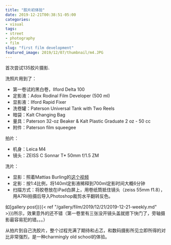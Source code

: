 ```yaml
---
title: "胶片初体验"
date: 2019-12-21T00:38:51-05:00
categories:
- visual
tags:
- street
- photography
- film
slug: "first film development"
featured_image: 2019/12/07/thumbnail/m4.JPG
---
```


首次尝试135胶片摄影.
<!--more-->
<!--toc-->

洗照片用到了：

- 第一卷试的黑白卷，Ilford Delta 100
- 定影液：Adox Rodinal Film Developer (500 ml)
- 显影液：Ilford Rapid Fixer
- 洗卷罐：Paterson Universal Tank with Two Reels
- 暗袋：Kalt Changing Bag
- 量具：Paterson 32-oz Beaker & Kalt Plastic Graduate 2 oz - 50 cc
- 附件：Paterson film squeegee

拍片：

- 机身：Leica M4
- 镜头：ZEISS C Sonnar T* 50mm f/1.5 ZM

洗片：

- 显影：照着Mattias Burling的[这个视频](https://youtu.be/kp8cACHz_Og)
- 定影：按1:4比例，将140ml定影液稀释到700ml定影时间大概6分钟
- 扫描方式：将胶卷放在iPad白屏上，用卷纸筒抵住镜头（zeiss 55mm f1.8），用A7Rii拍摄后导入Photoshop裁剪水平翻转反色。

如[gallery post]({{< ref "/gallery/film/2019/12/21/2019-12-21-weekly.md" >}})所示，效果意外的还不错（第一卷里有三张没开镜头盖就摁下快门了，旁轴摄影最容易犯的错。。。）

从拍片到自己洗胶片，整个过程充满了期待和忐忑，和数码摄影所见立即所得的对比非常强烈，是一种charmingly old school的体验。